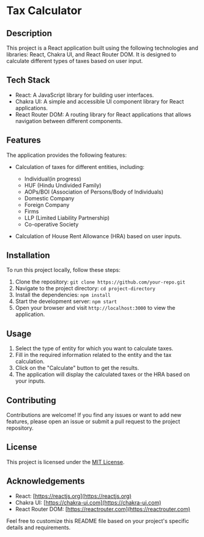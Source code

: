 # Tax Calculator

## Description
This project is a React application built using the following technologies and libraries: React, Chakra UI, and React Router DOM. It is designed to calculate different types of taxes based on user input.

## Tech Stack

- React: A JavaScript library for building user interfaces.
- Chakra UI: A simple and accessible UI component library for React applications.
- React Router DOM: A routing library for React applications that allows navigation between different components.

## Features

The application provides the following features:

- Calculation of taxes for different entities, including:
  - Individual(in progress)
  - HUF (Hindu Undivided Family)
  - AOPs/BOI (Association of Persons/Body of Individuals)
  - Domestic Company
  - Foreign Company
  - Firms
  - LLP (Limited Liability Partnership)
  - Co-operative Society

- Calculation of House Rent Allowance (HRA) based on user inputs.

## Installation

To run this project locally, follow these steps:

1. Clone the repository: `git clone https://github.com/your-repo.git`
2. Navigate to the project directory: `cd project-directory`
3. Install the dependencies: `npm install`
4. Start the development server: `npm start`
5. Open your browser and visit `http://localhost:3000` to view the application.

## Usage

1. Select the type of entity for which you want to calculate taxes.
2. Fill in the required information related to the entity and the tax calculation.
3. Click on the "Calculate" button to get the results.
4. The application will display the calculated taxes or the HRA based on your inputs.

## Contributing

Contributions are welcome! If you find any issues or want to add new features, please open an issue or submit a pull request to the project repository.

## License

This project is licensed under the [MIT License](https://opensource.org/licenses/MIT).

## Acknowledgements

- React: [https://reactjs.org](https://reactjs.org)
- Chakra UI: [https://chakra-ui.com](https://chakra-ui.com)
- React Router DOM: [https://reactrouter.com](https://reactrouter.com)

Feel free to customize this README file based on your project's specific details and requirements.
